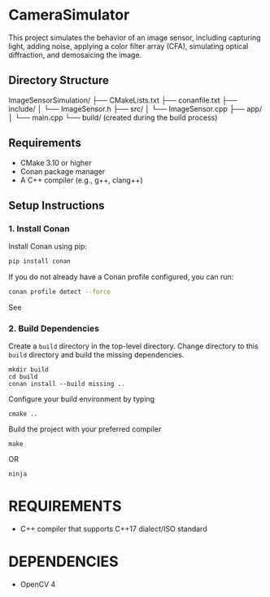 # CameraSimulator

This project simulates the behavior of an image sensor, including capturing light, adding noise, applying a color filter array (CFA), simulating optical diffraction, and demosaicing the image.

## Directory Structure

ImageSensorSimulation/
├── CMakeLists.txt
├── conanfile.txt
├── include/
│ └── ImageSensor.h
├── src/
│ └── ImageSensor.cpp
├── app/
│ └── main.cpp
└── build/ (created during the build process)


## Requirements

- CMake 3.10 or higher
- Conan package manager
- A C++ compiler (e.g., g++, clang++)

## Setup Instructions

### 1. Install Conan

Install Conan using pip:
```sh
pip install conan
```
If you do not already have a Conan profile configured, you can run:
```sh
conan profile detect --force
```
See 
### 2. Build Dependencies

Create a `build` directory in the top-level directory. Change directory to this `build` directory and build the missing dependencies.

```
mkdir build
cd build
conan install --build missing ..
```

Configure your build environment by typing

```
cmake ..
```

Build the project with your preferred compiler

```
make
```
OR

```
ninja
```

# REQUIREMENTS #
* C++ compiler that supports C++17 dialect/ISO standard

# DEPENDENCIES #
* OpenCV 4